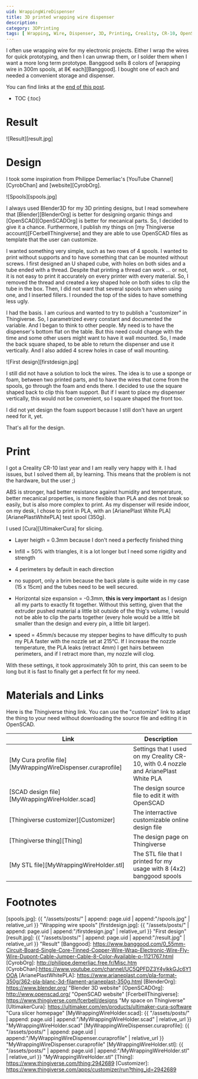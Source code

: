 ```yaml
---
uid: WrappingWireDispenser
title: 3D printed wrapping wire dispenser
description:
category: 3DPrinting
tags: [ Wrapping, Wire, Dispenser, 3D, Printing, Creality, CR-10, OpenSCAD, Design, PLA ]
---
```


I often use wrapping wire for my electronic projects. Either I wrap the wires for quick prototyping, and
then I can unwrap them, or I solder them when I want a more long term prototype. Banggood sells 8 colors
of [wrapping wire in 300m spools, at 8€ each][Banggood]. I bought one of each and needed a convenient
storage and dispenser. 

You can find links at the <a href="#materials-and-links">end of this post</a>.

* TOC
{:toc}

# Result

![Result][result.jpg]

# Design

I took some inspiration from Philippe Demerliac's [YouTube Channel][CyrobChan] and [website][CyrobOrg].

![Spools][spools.jpg]

I always used Blender3D for my 3D printing designs, but I read somewhere that [Blender][BlenderOrg] is better for
designing organic things and [OpenSCAD][OpenSCADOrg] is better for mecanical parts. So, I decided to
give it a chance. Furthermore, I publish my things on [my Thingiverse account][FCerbellThingiverse] and
they are able to use OpenSCAD files as template that the user can customize.

I wanted something very simple, such as two rows of 4 spools. I wanted to print without supports and to
have something that can be mounted without screws. I first designed an U shaped cube, with holes on both
sides and a tube ended with a thread. Despite that printing a thread can work ... or not, it is not easy
to print it accurately on every printer with every material. So, I removed the thread and created a key
shaped hole on both sides to clip the tube in the box. Then, I did not want that several spools turn
when using one, and I inserted fillers.  I rounded the top of the sides to have something less ugly.

I had the basis. I am curious and wanted to try to publish a "customizer" in Thingiverse. So, I
parametrized every constant and documented the variable. And I began to think to other people. My need
is to have the dispenser's bottom flat on the table. But this need could change with the time and some
other users might want to have it wall mounted. So, I made the back square shaped, to be able to return
the dispenser and use it vertically. And I also added 4 screw holes in case of wall mounting.

![First design][firstdesign.jpg]

I still did not have a solution to lock the wires. The idea is to use a sponge or foam, between two
printed parts, and to have the wires that come from the spools, go through the foam and ends there. I
decided to use the square shaped back to clip this foam support. But if I want to place my dispenser
vertically, this would not be convenient, so I square shaped the front too. 

I did not yet design the foam support
because I still don't have an urgent need
for it, yet.

That's all for the design.

# Print

I got a Creality CR-10 last year and I am really very happy with it. I had issues, but I solved them
all, by learning. This means that the problem is not the hardware, but the user ;)

ABS is stronger, had better resistance against humidity and temperature, better mecanical properties, is
more flexible than PLA and des not break so easily, but is also more complex to print. As my dispenser
will reside indoor, on my desk, I chose to print in PLA, with an [ArianePlast White
PLA][ArianePlastWhitePLA] test spool (350g).

I used [Cura][UltimakerCura] for slicing.


* Layer heigth = 0.3mm because I don't need a perfectly finished thing

* Infill = 50% with triangles, it is a lot longer but I need some rigidity and strength

* 4 perimeters by default in each direction

* no support, only a brim because the back plate is quite wide in my case (15 x 15cm) and the tubes need to be well secured.

* Horizontal size expansion = -0.3mm, **this is very important** as I design all my parts to exactly fit
  together. Without this setting, given that the extruder pushed material a little bit outside of the
  thig's volume, I would not be able to clip the parts together (every hole would be a little bit
  smaller than the design and every pin, a little bit larger).

* speed = 45mm/s because my stepper begins to have difficulty to push my PLA faster with the nozzle set
  at 215°C. If I increase the nozzle temperature, the PLA leaks (retract 4mm) I get hairs between
  perimeters, and if I retract more than, my nozzle will clog.

With these settings, it took approximately 30h to print, this can seem to be long but it is fast to
finally get a perfect fit for my need.

# Materials and Links

Here is the Thingiverse thing link. You can use the "customize" link to adapt the thing to your need
without downloading the source file and editing it in OpenSCAD.



| Link | Description |
|---|---|
| [My Cura profile file][MyWrappingWireDispenser.curaprofile] | Settings that I used on my Creality CR-10, with 0.4 nozzle and ArianePlast White PLA |
| [SCAD design file][MyWrappingWireHolder.scad] | The design source file to edit it with OpenSCAD |
| [Thingiverse customizer][Customizer] | The interractive customizable online design file |
| [Thingiverse thing][Thing] | The design page on Thingiverse |
| [My STL file][MyWrappingWireHolder.stl] | The STL file that I printed for my usage with 8 (4x2) banggood spools |



# Footnotes

[spools.jpg]: {{ "/assets/posts/" | append: page.uid | append:"/spools.jpg" | relative_url }} "Wrapping wire spools"
[firstdesign.jpg]: {{ "/assets/posts/" | append: page.uid | append:"/firstdesign.jpg" | relative_url }} "First design"
[result.jpg]: {{ "/assets/posts/" | append: page.uid | append:"/result.jpg" | relative_url }} "Result"
[Banggood]: https://www.banggood.com/0_55mm-Circuit-Board-Single-Core-Tinned-Copper-Wire-Wrap-Electronic-Wire-Fly-Wire-Dupont-Cable-Jumper-Cable-8-Color-Available-p-1121767.html
[CyrobOrg]: http://philippe.demerliac.free.fr/Misc.htm
[CyrobChan]:https://www.youtube.com/channel/UC5QPFDZ3Y4ylkkGJc6Y1OOA
[ArianePlastWhitePLA]: https://www.arianeplast.com/pla-format-350g/362-pla-blanc-3d-filament-arianeplast-350g.html
[BlenderOrg]: https://www.blender.org/ "Blender 3D website"
[OpenSCADOrg]: http://www.openscad.org/ "OpenSCAD website"
[FcerbellThingiverse]: https://www.thingiverse.com/fcerbell/designs "My space on Thingiverse"
[UltimakerCura]: https://ultimaker.com/en/products/ultimaker-cura-software "Cura slicer homepage"
[MyWrappingWireHolder.scad]: {{ "/assets/posts/" | append: page.uid | append:"/MyWrappingWireHolder.scad" | relative_url }} "MyWrappingWireHolder.scad"
[MyWrappingWireDispenser.curaprofile]: {{ "/assets/posts/" | append: page.uid | append:"/MyWrappingWireDispenser.curaprofile" | relative_url }} "MyWrappingWireDispenser.curaprofile"
[MyWrappingWireHolder.stl]: {{ "/assets/posts/" | append: page.uid | append:"/MyWrappingWireHolder.stl" | relative_url }} "MyWrappingWireHolder.stl"
[Thing]: https://www.thingiverse.com/thing:2942689
[Customizer]: https://www.thingiverse.com/apps/customizer/run?thing_id=2942689

